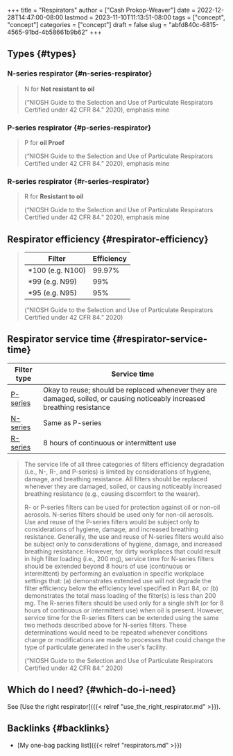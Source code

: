 +++
title = "Respirators"
author = ["Cash Prokop-Weaver"]
date = 2022-12-28T14:47:00-08:00
lastmod = 2023-11-10T11:13:51-08:00
tags = ["concept", "concept"]
categories = ["concept"]
draft = false
slug = "abfd840c-6815-4565-91bd-4b58661b9b62"
+++

## Types {#types}


### N-series respirator {#n-series-respirator}

> N for **Not resistant to oil**
>
> (“NIOSH Guide to the Selection and Use of Particulate Respirators Certified under 42 CFR 84.” 2020), emphasis mine


### P-series respirator {#p-series-respirator}

> P for **oil Proof**
>
> (“NIOSH Guide to the Selection and Use of Particulate Respirators Certified under 42 CFR 84.” 2020), emphasis mine


### R-series respirator {#r-series-respirator}

> R for **Resistant to oil**
>
> (“NIOSH Guide to the Selection and Use of Particulate Respirators Certified under 42 CFR 84.” 2020), emphasis mine


## Respirator efficiency {#respirator-efficiency}

> | Filter            | Efficiency |
> |-------------------|------------|
> | \*100 (e.g. N100) | 99.97%     |
> | \*99 (e.g. N99)   | 99%        |
> | \*95 (e.g. N95)   | 95%        |
>
> (“NIOSH Guide to the Selection and Use of Particulate Respirators Certified under 42 CFR 84.” 2020)


## Respirator service time {#respirator-service-time}

| Filter type                      | Service time                                                                                                              |
|----------------------------------|---------------------------------------------------------------------------------------------------------------------------|
| [P-series](#p-series-respirator) | Okay to reuse; should be replaced whenever they are damaged, soiled, or causing noticeably increased breathing resistance |
| [N-series](#n-series-respirator) | Same as P-series                                                                                                          |
| [R-series](#r-series-respirator) | 8 hours of continuous or intermittent use                                                                                 |

> The service life of all three categories of filters efficiency degradation (i.e., N-, R-, and P-series) is limited by considerations of hygiene, damage, and breathing resistance. All filters should be replaced whenever they are damaged, soiled, or causing noticeably increased breathing resistance (e.g., causing discomfort to the wearer).
>
> R- or P-series filters can be used for protection against oil or non-oil aerosols. N-series filters should be used only for non-oil aerosols. Use and reuse of the P-series filters would be subject only to considerations of hygiene, damage, and increased breathing resistance. Generally, the use and reuse of N-series filters would also be subject only to considerations of hygiene, damage, and increased breathing resistance. However, for dirty workplaces that could result in high filter loading (i.e., 200 mg), service time for N-series filters should be extended beyond 8 hours of use (continuous or intermittent) by performing an evaluation in specific workplace settings that: (a) demonstrates extended use will not degrade the filter efficiency below the efficiency level specified in Part 84, or (b) demonstrates the total mass loading of the filter(s) is less than 200 mg. The R-series filters should be used only for a single shift (or for 8 hours of continuous or intermittent use) when oil is present. However, service time for the R-series filters can be extended using the same two methods described above for N-series filters. These determinations would need to be repeated whenever conditions change or modifications are made to processes that could change the type of particulate generated in the user's facility.
>
> (“NIOSH Guide to the Selection and Use of Particulate Respirators Certified under 42 CFR 84.” 2020)


## Which do I need? {#which-do-i-need}

See [Use the right respirator]({{< relref "use_the_right_respirator.md" >}}).


## Backlinks {#backlinks}

-   [My one-bag packing list]({{< relref "respirators.md" >}})
